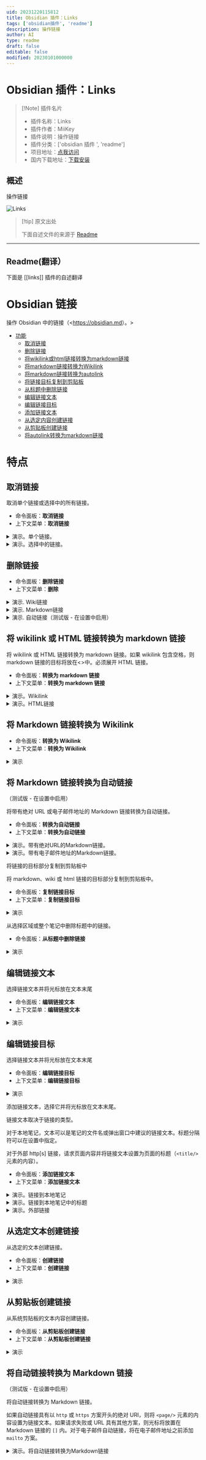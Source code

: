 ```yaml
---
uid: 20231220115812
title: Obsidian 插件：Links
tags: ['obsidian插件', 'readme']
description: 操作链接
author: AI
type: readme
draft: false
editable: false
modified: 20230101000000
---
```


# Obsidian 插件：Links

> [!Note] 插件名片
> - 插件名称：Links
> - 插件作者：MiiKey
> - 插件说明：操作链接
> - 插件分类：['obsidian 插件 ', 'readme']
> - 项目地址：[点我访问](https://github.com/mii-key/obsidian-links)
> - 国内下载地址：[下载安装](https://pkmer.cn/products/plugin/pluginMarket/?links)

## 概述

操作链接

![Links](https://cdn.pkmer.cn/covers/links.gif)

> [!tip] 原文出处
>
>下面自述文件的来源于 [Readme](https://ghproxy.net/https://raw.githubusercontent.com/mii-key/obsidian-links/master/README.md)

---

## Readme(翻译）

下面是 [[links]] 插件的自述翻译

# Obsidian 链接 <!-- 在目录中省略 -->

操作 Obsidian 中的链接（<<https://obsidian.md>）。>

- [功能](#features)
  - [取消链接](#unlink)
  - [删除链接](#delete-link)
  - [将wikilink或html链接转换为markdown链接](#convert-wikilink-or-html-link-to-markdown-link)
  - [将markdown链接转换为Wikilink](#convert-markdown-link-to-wikilink)
  - [将markdown链接转换为autolink](#convert-markdown-link-to-autolink)
  - [将链接目标复制到剪贴板](#copy-link-destination-to-clipboard)
  - [从标题中删除链接](#remove-links-from-headings)
  - [编辑链接文本](#edit-link-text)
  - [编辑链接目标](#edit-link-destination)
  - [添加链接文本](#add-link-text)
  - [从选定内容创建链接](#create-link-from-selection)
  - [从剪贴板创建链接](#create-link-from-clipboard)
  - [将autolink转换为markdown链接](#convert-autolink-to-markdown-link)

# 特点

## 取消链接

取消单个链接或选择中的所有链接。

- 命令面板：**取消链接**
- 上下文菜单：**取消链接**

<details>
<summary>演示。单个链接。</summary>

![remove link](docs/img/unlink-link.gif)

</details>

<details>
<summary>演示。选择中的链接。</summary>

![remove link](docs/img/unlink-selection.gif)

</details>

## 删除链接

- 命令面板：**删除链接**
- 上下文菜单：**删除**

<details>
<summary>演示. Wiki链接</summary>

![delete link](docs/img/delete-wikilink.gif)

</details>

<details>
<summary>演示. Markdown链接</summary>

![delete link](docs/img/delete-markdown-link.gif)

</details>

<details>
<summary>演示. 自动链接（测试版 - 在设置中启用）</summary>

![delete link](docs/img/delete-autolink.gif)

</details>

## 将 wikilink 或 HTML 链接转换为 markdown 链接

将 wikilink 或 HTML 链接转换为 markdown 链接。如果 wikilink 包含空格，则 markdown 链接的目标将放在<>中。必须展开 HTML 链接。

- 命令面板：**转换为 markdown 链接**
- 上下文菜单：**转换为 markdown 链接**

<details>
<summary>演示。Wikilink</summary>

![将wikilink转换为markdown链接](docs/img/convert-wikilink-to-mdlink.gif)

</details>

<details>
<summary>演示。HTML链接</summary>

![将HTML链接转换为markdown链接](docs/img/convert-htmllink-to-mdlink.gif)

</details>

## 将 Markdown 链接转换为 Wikilink

- 命令面板：**转换为 Wikilink**
- 上下文菜单：**转换为 Wikilink**


<details>
<summary>演示</summary>

![将Markdown链接转换为Wikilink](docs/img/convert-to-wikilink.gif)

</details>

## 将 Markdown 链接转换为自动链接

（测试版 - 在设置中启用）

将带有绝对 URL 或电子邮件地址的 Markdown 链接转换为自动链接。

- 命令面板：**转换为自动链接**
- 上下文菜单：**转换为自动链接**


<details>
<summary>演示。带有绝对URL的Markdown链接。</summary>

![将Markdown链接转换为维基链接](docs/img/convert-markdown-url-link-to-autolink.gif)

</details>

<details>
<summary>演示。带有电子邮件地址的Markdown链接。</summary>

![将Markdown链接转换为维基链接](docs/img/convert-markdown-email-link-to-autolink.gif)

</details>

将链接的目标部分复制到剪贴板中

将 markdown、wiki 或 html 链接的目标部分复制到剪贴板中。

- 命令面板：**复制链接目标**
- 上下文菜单：**复制链接目标**

<details>
<summary>演示</summary>

![将链接目标复制到剪贴板](docs/img/copy-link-destination.gif)

</details>

从选择区域或整个笔记中删除标题中的链接。

- 命令面板：**从标题中删除链接**

<details>
<summary>演示</summary>

![从标题中删除链接](docs/img/remove-links-from-headings.gif)

</details>

## 编辑链接文本

选择链接文本并将光标放在文本末尾

- 命令面板：**编辑链接文本**
- 上下文菜单：**编辑链接文本**

<details>
<summary>演示</summary>

![编辑链接文本](docs/img/edit-link-text.gif)

</details>

## 编辑链接目标

选择链接文本并将光标放在文本末尾

- 命令面板：**编辑链接目标**
- 上下文菜单：**编辑链接目标**

<details>
<summary>演示</summary>

![编辑链接文本](docs/img/edit-link-destination.gif)

</details>

添加链接文本，选择它并将光标放在文本末尾。

链接文本取决于链接的类型。

对于本地笔记，文本可以是笔记的文件名或弹出窗口中建议的链接文本。标题分隔符可以在设置中指定。

对于外部 http[s] 链接，请求页面内容并将链接文本设置为页面的标题（`<title/>` 元素的内容）。

- 命令面板：**添加链接文本**
- 上下文菜单：**添加链接文本**

<details>
<summary>演示。链接到本地笔记</summary>

![链接到本地笔记](docs/img/add-link-text-local.gif)

</details>

<details>
<summary>演示。链接到本地笔记中的标题</summary>

![链接到本地笔记中的标题](docs/img/add-link-text-local-heading.gif)

</details>

<details>
<summary>演示。外部链接</summary>

![外部链接](docs/img/add-link-text-external.gif)

</details>

## 从选定文本创建链接

从选定的文本创建链接。

- 命令面板：**创建链接**
- 上下文菜单：**创建链接**


<details>
<summary>演示</summary>

![从选定文本创建链接](docs/img/create-wikilink-from-selection.gif)

</details>

## 从剪贴板创建链接

从系统剪贴板的文本内容创建链接。

- 命令面板：**从剪贴板创建链接**
- 上下文菜单：**从剪贴板创建链接**


<details>
<summary>演示</summary>

![从选择创建链接](docs/img/create-mdlink-from-clipboard.gif)

</details>

## 将自动链接转换为 Markdown 链接

（测试版 - 在设置中启用）

将自动链接转换为 Markdown 链接。

如果自动链接具有以 `http` 或 `https` 方案开头的绝对 URI，则将 `<page/>` 元素的内容设置为链接文本。如果请求失败或 URL 具有其他方案，则光标将放置在 Markdown 链接的 `[]` 内。对于电子邮件自动链接，将在电子邮件地址之前添加 `mailto` 方案。

<details>
<summary>演示。将自动链接转换为Markdown链接</summary>

![转换为Markdown链接](/docs/img/convert-autolink-to-markdown-link.gif)

</details>



